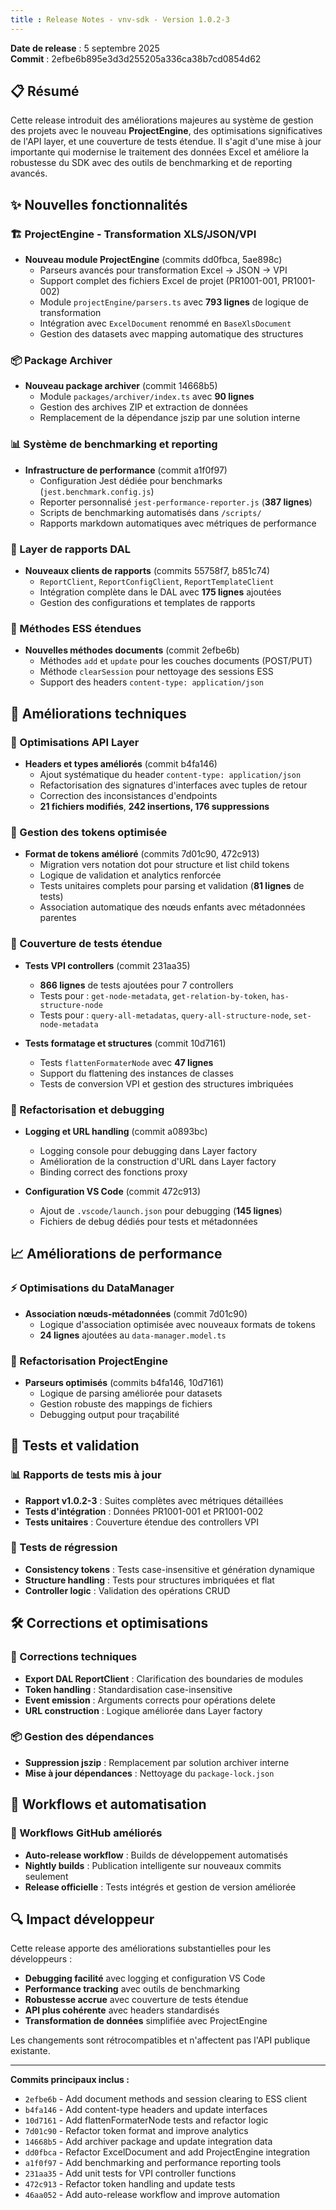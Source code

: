 ```yaml
---
title : Release Notes - vnv-sdk - Version 1.0.2-3
---
```


**Date de release** : 5 septembre 2025  
**Commit** : 2efbe6b895e3d3d255205a336ca38b7cd0854d62

## 📋 Résumé
Cette release introduit des améliorations majeures au système de gestion des projets avec le nouveau **ProjectEngine**, des optimisations significatives de l'API layer, et une couverture de tests étendue. Il s'agit d'une mise à jour importante qui modernise le traitement des données Excel et améliore la robustesse du SDK avec des outils de benchmarking et de reporting avancés.

## ✨ Nouvelles fonctionnalités

### 🏗️ ProjectEngine - Transformation XLS/JSON/VPI
- **Nouveau module ProjectEngine** (commits dd0fbca, 5ae898c)
  - Parseurs avancés pour transformation Excel → JSON → VPI
  - Support complet des fichiers Excel de projet (PR1001-001, PR1001-002)
  - Module `projectEngine/parsers.ts` avec **793 lignes** de logique de transformation
  - Intégration avec `ExcelDocument` renommé en `BaseXlsDocument`
  - Gestion des datasets avec mapping automatique des structures

### 📦 Package Archiver
- **Nouveau package archiver** (commit 14668b5)
  - Module `packages/archiver/index.ts` avec **90 lignes**
  - Gestion des archives ZIP et extraction de données
  - Remplacement de la dépendance jszip par une solution interne

### 📊 Système de benchmarking et reporting
- **Infrastructure de performance** (commit a1f0f97)
  - Configuration Jest dédiée pour benchmarks (`jest.benchmark.config.js`)
  - Reporter personnalisé `jest-performance-reporter.js` (**387 lignes**)
  - Scripts de benchmarking automatisés dans `/scripts/`
  - Rapports markdown automatiques avec métriques de performance

### 🔄 Layer de rapports DAL
- **Nouveaux clients de rapports** (commits 55758f7, b851c74)
  - `ReportClient`, `ReportConfigClient`, `ReportTemplateClient`
  - Intégration complète dans le DAL avec **175 lignes** ajoutées
  - Gestion des configurations et templates de rapports

### 🎯 Méthodes ESS étendues
- **Nouvelles méthodes documents** (commit 2efbe6b)
  - Méthodes `add` et `update` pour les couches documents (POST/PUT)
  - Méthode `clearSession` pour nettoyage des sessions ESS
  - Support des headers `content-type: application/json`

## 🔧 Améliorations techniques

### 🚀 Optimisations API Layer
- **Headers et types améliorés** (commit b4fa146)
  - Ajout systématique du header `content-type: application/json`
  - Refactorisation des signatures d'interfaces avec tuples de retour
  - Correction des inconsistances d'endpoints
  - **21 fichiers modifiés**, **242 insertions, 176 suppressions**

### 🔗 Gestion des tokens optimisée
- **Format de tokens amélioré** (commits 7d01c90, 472c913)
  - Migration vers notation dot pour structure et list child tokens
  - Logique de validation et analytics renforcée
  - Tests unitaires complets pour parsing et validation (**81 lignes** de tests)
  - Association automatique des nœuds enfants avec métadonnées parentes

### 🧪 Couverture de tests étendue
- **Tests VPI controllers** (commit 231aa35)
  - **866 lignes** de tests ajoutées pour 7 controllers
  - Tests pour : `get-node-metadata`, `get-relation-by-token`, `has-structure-node`
  - Tests pour : `query-all-metadatas`, `query-all-structure-node`, `set-node-metadata`

- **Tests formatage et structures** (commit 10d7161)
  - Tests `flattenFormaterNode` avec **47 lignes**
  - Support du flattening des instances de classes
  - Tests de conversion VPI et gestion des structures imbriquées

### 🔧 Refactorisation et debugging
- **Logging et URL handling** (commit a0893bc)
  - Logging console pour debugging dans Layer factory
  - Amélioration de la construction d'URL dans Layer factory
  - Binding correct des fonctions proxy

- **Configuration VS Code** (commit 472c913)
  - Ajout de `.vscode/launch.json` pour debugging (**145 lignes**)
  - Fichiers de debug dédiés pour tests et métadonnées

## 📈 Améliorations de performance

### ⚡ Optimisations du DataManager
- **Association nœuds-métadonnées** (commit 7d01c90)
  - Logique d'association optimisée avec nouveaux formats de tokens
  - **24 lignes** ajoutées au `data-manager.model.ts`

### 🔄 Refactorisation ProjectEngine
- **Parseurs optimisés** (commits b4fa146, 10d7161)
  - Logique de parsing améliorée pour datasets
  - Gestion robuste des mappings de fichiers
  - Debugging output pour traçabilité

## 🧪 Tests et validation

### 📊 Rapports de tests mis à jour
- **Rapport v1.0.2-3** : Suites complètes avec métriques détaillées
- **Tests d'intégration** : Données PR1001-001 et PR1001-002
- **Tests unitaires** : Couverture étendue des controllers VPI

### 🔄 Tests de régression
- **Consistency tokens** : Tests case-insensitive et génération dynamique
- **Structure handling** : Tests pour structures imbriquées et flat
- **Controller logic** : Validation des opérations CRUD

## 🛠️ Corrections et optimisations

### 🔧 Corrections techniques
- **Export DAL ReportClient** : Clarification des boundaries de modules
- **Token handling** : Standardisation case-insensitive
- **Event emission** : Arguments corrects pour opérations delete
- **URL construction** : Logique améliorée dans Layer factory

### 📦 Gestion des dépendances
- **Suppression jszip** : Remplacement par solution archiver interne
- **Mise à jour dépendances** : Nettoyage du `package-lock.json`

## 🚀 Workflows et automatisation

### 🔄 Workflows GitHub améliorés
- **Auto-release workflow** : Builds de développement automatisés
- **Nightly builds** : Publication intelligente sur nouveaux commits seulement
- **Release officielle** : Tests intégrés et gestion de version améliorée

## 🔍 Impact développeur

Cette release apporte des améliorations substantielles pour les développeurs :
- **Debugging facilité** avec logging et configuration VS Code
- **Performance tracking** avec outils de benchmarking
- **Robustesse accrue** avec couverture de tests étendue
- **API plus cohérente** avec headers standardisés
- **Transformation de données** simplifiée avec ProjectEngine

Les changements sont rétrocompatibles et n'affectent pas l'API publique existante.

---

**Commits principaux inclus :**
- `2efbe6b` - Add document methods and session clearing to ESS client
- `b4fa146` - Add content-type headers and update interfaces  
- `10d7161` - Add flattenFormaterNode tests and refactor logic
- `7d01c90` - Refactor token format and improve analytics
- `14668b5` - Add archiver package and update integration data
- `dd0fbca` - Refactor ExcelDocument and add ProjectEngine integration
- `a1f0f97` - Add benchmarking and performance reporting tools
- `231aa35` - Add unit tests for VPI controller functions
- `472c913` - Refactor token handling and update tests
- `46aa052` - Add auto-release workflow and improve automation
